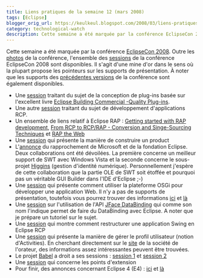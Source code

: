 ```yaml
---
title: Liens pratiques de la semaine 12 (mars 2008)
tags: [Eclipse]
blogger_orig_url: https://keulkeul.blogspot.com/2008/03/liens-pratiques-de-la-semaine_22.html
category: technological-watch
description: Cette semaine a été marquée par la conférence EclipseCon 2008. Outre les photos de la conférence, l'ensemble des sessions de la conférence EclipseCon 2008 sont disponibles.
---
```


Cette semaine a été marquée par la conférence [EclipseCon 2008](http://www.eclipsecon.org/2008/). Outre les [photos](http://www.flickr.com/photos/tags/eclipsecon2008/) de la conférence, l'ensemble des [sessions](http://www.eclipsecon.org/2008/index.php?page=sub/) de la conférence EclipseCon 2008 sont disponibles. Il s'agit d'une mine d'or dans le sens où la plupart propose les pointeurs sur les supports de présentation. À noter que les supports des [précédentes versions](http://www.eclipsecon.org/2008/index.php?page=otherconferences/) de la conférence sont également disponibles.  

* Une [session](http://www.eclipsecon.org/2008/index.php?page=sub/&id=228) traitant du sujet de la conception de plug-ins basée sur l'excellent livre [Eclipse Building Commercial -Quality Plug-ins](http://www.amazon.com/gp/redirect.html%3FASIN=032142672X%26tag=ws%26lcode=xm2%26cID=2025%26ccmID=165953%26location=/o/ASIN/032142672X%253FSubscriptionId=06CJD8KHW4Y914S7TTG2).
* Une autre [session](http://www.eclipsecon.org/2008/index.php?page=sub/&id=429) traitant du sujet de développement d'applications RCP.
* Un ensemble de liens relatif à Eclipse RAP : [Getting started with RAP development](http://www.eclipsecon.org/2008/index.php?page=sub/&id=318), [From RCP to RCP/RAP - Conversion and Singe-Sourcing Techniques](http://www.eclipsecon.org/2008/index.php?page=sub/&id=233) et [RAP the Web](http://www.eclipsecon.org/2008/index.php?page=sub/&id=199)
* Une [session](http://www.eclipsecon.org/2008/index.php?page=sub/&id=317) qui présente la manière de construire un product
* L'[annonce](http://www.computerworld.com/action/article.do?command=viewArticleBasic&taxonomyName=development&articleId=9069698&taxonomyId=11&intsrc=kc_top) du rapprochement de Microsoft et de la fondation Eclipse. Deux collaborations ont été dévoilées. La première concerne un meilleur support de SWT avec Windows Vista et la seconde concerne le sous-projet [Higgins](http://www.eclipse.org/higgins/) (gestion d'identité numérique). Personnellement j'espère de cette collaboration que la partie OLE de SWT soit étoffée et pourquoi pas un véritable GUI Builder dans l'IDE d'Eclipse ;-)
* Une [session](http://www.eclipsecon.org/2008/?page=sub/&id=423) qui présente comment utiliser la plateforme OSGi pour développer une application Web. Il n'y a pas de supports de présentation, toutefois vous pourrez trouver des informations [ici](http://www.eclipse.org/equinox-portal/tutorials/server-side/) et [là](http://dev.eclipse.org/blogs/wayne/2008/03/18/server-side-eclipse-the-dynamic-server-platform-based-on-osgi/)
* Une [session](http://www.eclipsecon.org/2008/?page=sub/&id=426) sur l'utilisation de l'API [JFace DataBinding](http://wiki.eclipse.org/index.php/JFace_Data_Binding) qui comme son nom l'indique permet de faire du DataBinding avec Eclipse. A noter que je prépare un tutoriel sur le sujet.
* Une [session](http://www.eclipsecon.org/2008/index.php?page=sub/&id=398) qui montre comment restructurer une application Swing en Eclipse RCP
* Une [session](http://www.eclipsecon.org/2008/index.php?page=sub/&id=194) qui présente la manière de gérer le profil utilisateur (notion d'Activities). En cherchant directement sur le [site](http://www.bredex.de/en/rcp-auth/paper.html) de la société de l'orateur, des informations assez intéressantes peuvent être trouvées.
* Le projet [Babel](http://www.eclipse.org/proposals/babel/) a droit a ses sessions : [session 1](http://www.eclipsecon.org/2008/index.php?page=sub/&id=269) et [session 2](http://www.eclipsecon.org/2008/index.php?page=sub/&id=502)
* Une [session](http://www.eclipsecon.org/2008/index.php?page=sub/&id=388) qui concerne les points d'extension
* Pour finir, des annonces concernant Eclipse 4 (E4) : [ici](http://www.eclipsecon.org/2008/index.php?page=sub/&id=223) et [là](http://www.infoq.com/news/2008/03/e4;jsessionid=1BB8A0A54300E9AA1DD848BB9DE118FC)